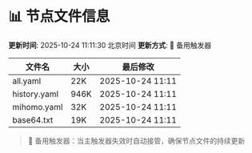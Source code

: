 # 📊 节点文件信息

**更新时间**: 2025-10-24 11:11:30 北京时间
**更新方式**: 🔄 备用触发器

| 文件名 | 大小 | 最后修改 |
|--------|------|----------|
| all.yaml | 22K | 2025-10-24 11:11 |
| history.yaml | 946K | 2025-10-24 11:11 |
| mihomo.yaml | 32K | 2025-10-24 11:11 |
| base64.txt | 19K | 2025-10-24 11:11 |

> 🔄 备用触发器：当主触发器失效时自动接管，确保节点文件的持续更新
